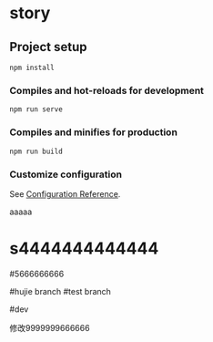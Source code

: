 # story

## Project setup
```
npm install
```

### Compiles and hot-reloads for development
```
npm run serve
```

### Compiles and minifies for production
```
npm run build
```

### Customize configuration
See [Configuration Reference](https://cli.vuejs.org/config/).

aaaaa

# s4444444444444
#5666666666

#hujie branch
#test branch

#dev 




修改9999999666666
